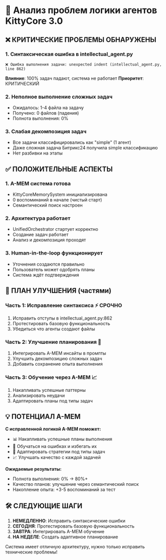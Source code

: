 # 🧠 Анализ проблем логики агентов KittyCore 3.0

## ❌ КРИТИЧЕСКИЕ ПРОБЛЕМЫ ОБНАРУЖЕНЫ

### 1. **Синтаксическая ошибка в intellectual_agent.py**
```
❌ Ошибка выполнения задачи: unexpected indent (intellectual_agent.py, line 862)
```
**Влияние**: 100% задач падают, система не работает
**Приоритет**: КРИТИЧЕСКИЙ

### 2. **Неполное выполнение сложных задач** 
- Ожидалось: 1-4 файла на задачу
- Получено: 0 файлов (падения)
- Полнота выполнения: 0%

### 3. **Слабая декомпозиция задач**
- Все задачи классифицировались как "simple" (1 агент)
- Даже сложная задача Битрикс24 получила simple классификацию
- Нет разбивки на этапы

## ✅ ПОЛОЖИТЕЛЬНЫЕ АСПЕКТЫ

### 1. **A-MEM система готова**
- KittyCoreMemorySystem инициализирована
- 0 воспоминаний в начале (чистый старт)
- Семантический поиск настроен

### 2. **Архитектура работает**
- UnifiedOrchestrator стартует корректно
- Создание задач работает 
- Анализ и декомпозиция проходят

### 3. **Human-in-the-loop функционирует**
- Уточнения создаются правильно
- Пользователь может одобрять планы
- Система ждёт подтверждения

## 🚀 ПЛАН УЛУЧШЕНИЯ (частями)

### Часть 1: Исправление синтаксиса ⚡ СРОЧНО
1. Исправить отступы в intellectual_agent.py:862
2. Протестировать базовую функциональность
3. Убедиться что агенты создают файлы

### Часть 2: Улучшение планирования 🧠
1. Интегрировать A-MEM инсайты в промпты
2. Улучшить декомпозицию сложных задач
3. Добавить сохранение опыта выполнения

### Часть 3: Обучение через A-MEM 📈
1. Накапливать успешные паттерны
2. Анализировать неудачи
3. Адаптировать планы под типы задач

## 💡 ПОТЕНЦИАЛ A-MEM

**С исправленной логикой A-MEM поможет:**
- 📊 Накапливать успешные планы выполнения
- 🧠 Обучаться на ошибках и избегать их
- 🎯 Адаптировать стратегии под типы задач
- 📈 Улучшать качество с каждой задачей

**Ожидаемые результаты:**
- Полнота выполнения: 0% → 80%+
- Качество планов: улучшение через семантический поиск
- Накопление опыта: +3-5 воспоминаний за тест

## 🛠️ СЛЕДУЮЩИЕ ШАГИ

1. **НЕМЕДЛЕННО**: Исправить синтаксические ошибки
2. **СЕГОДНЯ**: Протестировать базовую функциональность  
3. **ЗАВТРА**: Интегрировать A-MEM обучение
4. **НА НЕДЕЛЕ**: Создать адаптивное планирование

Система имеет отличную архитектуру, нужно только исправить технические проблемы! 